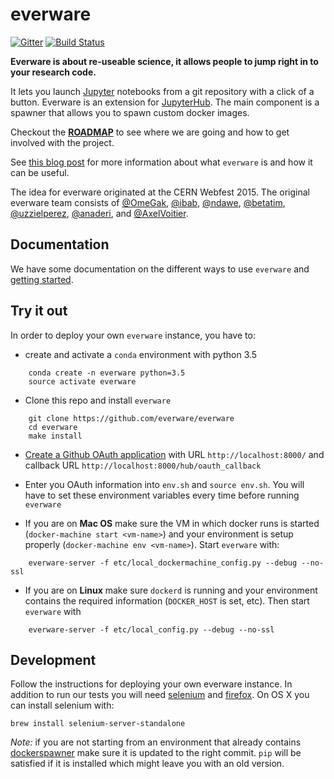 
# everware

[![Gitter](https://badges.gitter.im/Join%20Chat.svg)](https://gitter.im/everware/everware)
[![Build Status](https://travis-ci.org/everware/everware.svg?branch=master)](https://travis-ci.org/everware/everware)

**Everware is about re-useable science, it allows people to jump right
in to your research code.**

It lets you launch [Jupyter](https://jupyter.org) notebooks from a git
repository with a click of a button. Everware is an extension for
[JupyterHub]. The main component is a spawner that allows you to spawn
custom docker images.

Checkout the **[ROADMAP](../../issues/39)** to see where we are going
and how to get involved with the project.

See [this blog
post](http://betatim.github.io/posts/project-everware-reusable-science/)
for more information about what `everware` is and how it can be useful.

The idea for everware originated at the CERN Webfest 2015.  The
original everware team consists of
[@OmeGak](https://github.com/omegak),
[@ibab](https://github.com/ibab), [@ndawe](https://github.com/ndawe),
[@betatim](https://github.com/betatim),
[@uzzielperez](https://github.com/uzzielperez),
[@anaderi](https://github.com/anaderi), and
[@AxelVoitier](https://github.com/AxelVoitier).


## Documentation

We have some documentation on the different ways to use `everware` and
[getting
started](https://github.com/everware/everware/wiki/Getting-Started).


## Try it out

In order to deploy your own `everware` instance, you have to:

 - create and activate a `conda` environment with python 3.5
```
    conda create -n everware python=3.5
    source activate everware
```
 - Clone this repo and install `everware`
```
    git clone https://github.com/everware/everware
    cd everware
    make install
```
 - [Create a Github OAuth application](https://github.com/settings/applications/new)
   with URL `http://localhost:8000/` and callback URL
   `http://localhost:8000/hub/oauth_callback`
 - Enter you OAuth information into `env.sh` and `source env.sh`. You will
   have to set these environment variables every time before running `everware`

 - If you are on **Mac OS** make sure the VM in which docker runs is
   started (`docker-machine start <vm-name>`) and your environment is
   setup properly (`docker-machine env <vm-name>`). Start `everware` with:
```
    everware-server -f etc/local_dockermachine_config.py --debug --no-ssl
```
 - If you are on **Linux** make sure `dockerd` is running and your
   environment contains the required information (`DOCKER_HOST` is set, etc).
   Then start `everware` with
```
    everware-server -f etc/local_config.py --debug --no-ssl
```


## Development

Follow the instructions for deploying your own everware instance. In
addition to run our tests you will need [selenium] and [firefox]. On
OS X you can install selenium with:

```
brew install selenium-server-standalone
```

_Note:_ if you are not starting from an environment that already contains
[dockerspawner] make sure it is updated to the right commit. `pip` will
be satisfied if it is installed which might leave you with an old version.


[selenium]: http://www.seleniumhq.org/
[jupyterhub]: https://github.com/jupyter/jupyterhub
[dockerspawner]: https://github.com/jupyter/dockerspawner
[firefox]: https://www.mozilla.org/en-US/firefox/
